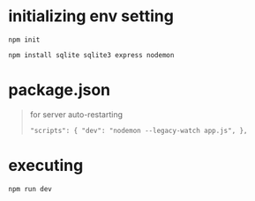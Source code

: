 # initializing env setting

`npm init`

`npm install sqlite sqlite3 express nodemon`

# package.json

> for server auto-restarting
>
> `"scripts": {
   "dev": "nodemon --legacy-watch app.js",
 },`

# executing

`npm run dev`
